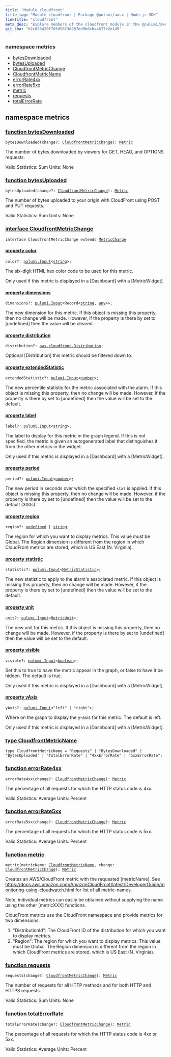 ```yaml
---
title: "Module cloudfront"
title_tag: "Module cloudfront | Package @pulumi/awsx | Node.js SDK"
linktitle: "cloudfront"
meta_desc: "Explore members of the cloudfront module in the @pulumi/awsx package."
git_sha: "b2c886420f705d58f3d987ed9b0cba4677e2e149"
---
```


<!-- WARNING: this page was generated by a tool. Do not edit it by hand. -->
<!-- To change it, please see https://github.com/pulumi/docs/tree/master/tools/tscdocgen. -->



<h3>namespace <strong>metrics</strong></h3>
<ul class="api">
<li><a href="#bytesDownloaded"><span class="symbol api"></span>bytesDownloaded</a></li>
<li><a href="#bytesUploaded"><span class="symbol api"></span>bytesUploaded</a></li>
<li><a href="#CloudfrontMetricChange"><span class="symbol api"></span>CloudfrontMetricChange</a></li>
<li><a href="#CloudfrontMetricName"><span class="symbol api"></span>CloudfrontMetricName</a></li>
<li><a href="#errorRate4xx"><span class="symbol api"></span>errorRate4xx</a></li>
<li><a href="#errorRate5xx"><span class="symbol api"></span>errorRate5xx</a></li>
<li><a href="#metric"><span class="symbol api"></span>metric</a></li>
<li><a href="#requests"><span class="symbol api"></span>requests</a></li>
<li><a href="#totalErrorRate"><span class="symbol api"></span>totalErrorRate</a></li>
</ul>




<h2 id="metrics" data-link-title="metrics">namespace <strong>metrics</strong></h2>
<h3 class="pdoc-module-header" id="bytesDownloaded" data-link-title="bytesDownloaded">
    <a href="https://github.com/pulumi/pulumi-awsx/blob/{{< param git_sha >}}/nodejs/awsx/cloudfront/metrics.ts#L87">
        function <strong>bytesDownloaded</strong>
    </a>
</h3>


<pre class="highlight"><code><span class='kd'></span>bytesDownloaded(change?: <a href='#CloudfrontMetricChange'>CloudfrontMetricChange</a>): <a href='/docs/reference/pkg/nodejs/pulumi/awsx/cloudwatch/#Metric'>Metric</a></code></pre>


The number of bytes downloaded by viewers for GET, HEAD, and OPTIONS requests.

Valid Statistics: Sum
Units: None

<h3 class="pdoc-module-header" id="bytesUploaded" data-link-title="bytesUploaded">
    <a href="https://github.com/pulumi/pulumi-awsx/blob/{{< param git_sha >}}/nodejs/awsx/cloudfront/metrics.ts#L97">
        function <strong>bytesUploaded</strong>
    </a>
</h3>


<pre class="highlight"><code><span class='kd'></span>bytesUploaded(change?: <a href='#CloudfrontMetricChange'>CloudfrontMetricChange</a>): <a href='/docs/reference/pkg/nodejs/pulumi/awsx/cloudwatch/#Metric'>Metric</a></code></pre>


The number of bytes uploaded to your origin with CloudFront using POST and PUT requests.

Valid Statistics: Sum
Units: None

<h3 class="pdoc-module-header" id="CloudfrontMetricChange" data-link-title="CloudfrontMetricChange">
    <a href="https://github.com/pulumi/pulumi-awsx/blob/{{< param git_sha >}}/nodejs/awsx/cloudfront/metrics.ts#L25">
        interface <strong>CloudfrontMetricChange</strong>
    </a>
</h3>

<pre class="highlight"><code><span class='kr'>interface</span> <span class='nx'>CloudfrontMetricChange</span> <span class='kr'>extends</span> <a href='/docs/reference/pkg/nodejs/pulumi/awsx/cloudwatch/#MetricChange'>MetricChange</a></code></pre>
<h4 class="pdoc-member-header" id="CloudfrontMetricChange-color">
<a class="pdoc-child-name" href="https://github.com/pulumi/pulumi-awsx/blob/{{< param git_sha >}}/nodejs/awsx/cloudwatch/metric.ts#L461">property <b>color</b></a>
</h4>

<pre class="highlight"><code><span class='kd'></span>color?: <a href='/docs/reference/pkg/nodejs/pulumi/pulumi/#Input'>pulumi.Input</a>&lt;<span class='kd'><a href='https://developer.mozilla.org/en-US/docs/Web/JavaScript/Reference/Global_Objects/String'>string</a></span>&gt;;</code></pre>

The six-digit HTML hex color code to be used for this metric.

Only used if this metric is displayed in a [Dashboard] with a [MetricWidget].

<h4 class="pdoc-member-header" id="CloudfrontMetricChange-dimensions">
<a class="pdoc-child-name" href="https://github.com/pulumi/pulumi-awsx/blob/{{< param git_sha >}}/nodejs/awsx/cloudwatch/metric.ts#L430">property <b>dimensions</b></a>
</h4>

<pre class="highlight"><code><span class='kd'></span>dimensions?: <a href='/docs/reference/pkg/nodejs/pulumi/pulumi/#Input'>pulumi.Input</a>&lt;Record&lt;<span class='kd'><a href='https://developer.mozilla.org/en-US/docs/Web/JavaScript/Reference/Global_Objects/String'>string</a></span>, <span class='kd'><a href='https://www.typescriptlang.org/docs/handbook/basic-types.html#any'>any</a></span>&gt;&gt;;</code></pre>

The new dimension for this metric.  If this object is missing this property, then no change
will be made.  However, if the property is there by set to [undefined] then the value will be
cleared.

<h4 class="pdoc-member-header" id="CloudfrontMetricChange-distribution">
<a class="pdoc-child-name" href="https://github.com/pulumi/pulumi-awsx/blob/{{< param git_sha >}}/nodejs/awsx/cloudfront/metrics.ts#L29">property <b>distribution</b></a>
</h4>

<pre class="highlight"><code><span class='kd'></span>distribution?: <a href='/docs/reference/pkg/nodejs/pulumi/aws/cloudfront/#Distribution'>aws.cloudfront.Distribution</a>;</code></pre>

Optional [Distribution] this metric should be filtered down to.

<h4 class="pdoc-member-header" id="CloudfrontMetricChange-extendedStatistic">
<a class="pdoc-child-name" href="https://github.com/pulumi/pulumi-awsx/blob/{{< param git_sha >}}/nodejs/awsx/cloudwatch/metric.ts#L448">property <b>extendedStatistic</b></a>
</h4>

<pre class="highlight"><code><span class='kd'></span>extendedStatistic?: <a href='/docs/reference/pkg/nodejs/pulumi/pulumi/#Input'>pulumi.Input</a>&lt;<span class='kd'><a href='https://developer.mozilla.org/en-US/docs/Web/JavaScript/Reference/Global_Objects/Number'>number</a></span>&gt;;</code></pre>

The new percentile statistic for the metric associated with the alarm.  If this object is
missing this property, then no change will be made.  However, if the property is there by set
to [undefined] then the value will be set to the default.

<h4 class="pdoc-member-header" id="CloudfrontMetricChange-label">
<a class="pdoc-child-name" href="https://github.com/pulumi/pulumi-awsx/blob/{{< param git_sha >}}/nodejs/awsx/cloudwatch/metric.ts#L470">property <b>label</b></a>
</h4>

<pre class="highlight"><code><span class='kd'></span>label?: <a href='/docs/reference/pkg/nodejs/pulumi/pulumi/#Input'>pulumi.Input</a>&lt;<span class='kd'><a href='https://developer.mozilla.org/en-US/docs/Web/JavaScript/Reference/Global_Objects/String'>string</a></span>&gt;;</code></pre>

The label to display for this metric in the graph legend. If this is not specified, the
metric is given an autogenerated label that distinguishes it from the other metrics in the
widget.

Only used if this metric is displayed in a [Dashboard] with a [MetricWidget].

<h4 class="pdoc-member-header" id="CloudfrontMetricChange-period">
<a class="pdoc-child-name" href="https://github.com/pulumi/pulumi-awsx/blob/{{< param git_sha >}}/nodejs/awsx/cloudwatch/metric.ts#L436">property <b>period</b></a>
</h4>

<pre class="highlight"><code><span class='kd'></span>period?: <a href='/docs/reference/pkg/nodejs/pulumi/pulumi/#Input'>pulumi.Input</a>&lt;<span class='kd'><a href='https://developer.mozilla.org/en-US/docs/Web/JavaScript/Reference/Global_Objects/Number'>number</a></span>&gt;;</code></pre>

The new period in seconds over which the specified `stat` is applied.  If this object is
missing this property, then no change will be made.  However, if the property is there by set
to [undefined] then the value will be set to the default (300s).

<h4 class="pdoc-member-header" id="CloudfrontMetricChange-region">
<a class="pdoc-child-name" href="https://github.com/pulumi/pulumi-awsx/blob/{{< param git_sha >}}/nodejs/awsx/cloudfront/metrics.ts#L36">property <b>region</b></a>
</h4>

<pre class="highlight"><code><span class='kd'></span>region?: <span class='kd'><a href='https://developer.mozilla.org/en-US/docs/Web/JavaScript/Reference/Global_Objects/undefined'>undefined</a></span> | <span class='kd'><a href='https://developer.mozilla.org/en-US/docs/Web/JavaScript/Reference/Global_Objects/String'>string</a></span>;</code></pre>

The region for which you want to display metrics. This value must be Global. The Region
dimension is different from the region in which CloudFront metrics are stored, which is
US East (N. Virginia).

<h4 class="pdoc-member-header" id="CloudfrontMetricChange-statistic">
<a class="pdoc-child-name" href="https://github.com/pulumi/pulumi-awsx/blob/{{< param git_sha >}}/nodejs/awsx/cloudwatch/metric.ts#L442">property <b>statistic</b></a>
</h4>

<pre class="highlight"><code><span class='kd'></span>statistic?: <a href='/docs/reference/pkg/nodejs/pulumi/pulumi/#Input'>pulumi.Input</a>&lt;<a href='/docs/reference/pkg/nodejs/pulumi/awsx/cloudwatch/#MetricStatistic'>MetricStatistic</a>&gt;;</code></pre>

The new statistic to apply to the alarm's associated metric.  If this object is missing this
property, then no change will be made.  However, if the property is there by set to
[undefined] then the value will be set to the default.

<h4 class="pdoc-member-header" id="CloudfrontMetricChange-unit">
<a class="pdoc-child-name" href="https://github.com/pulumi/pulumi-awsx/blob/{{< param git_sha >}}/nodejs/awsx/cloudwatch/metric.ts#L454">property <b>unit</b></a>
</h4>

<pre class="highlight"><code><span class='kd'></span>unit?: <a href='/docs/reference/pkg/nodejs/pulumi/pulumi/#Input'>pulumi.Input</a>&lt;<a href='/docs/reference/pkg/nodejs/pulumi/awsx/cloudwatch/#MetricUnit'>MetricUnit</a>&gt;;</code></pre>

The new unit for this metric.   If this object is missing this property, then no change will
be made.  However, if the property is there by set to [undefined] then the value will be set
to the default.

<h4 class="pdoc-member-header" id="CloudfrontMetricChange-visible">
<a class="pdoc-child-name" href="https://github.com/pulumi/pulumi-awsx/blob/{{< param git_sha >}}/nodejs/awsx/cloudwatch/metric.ts#L478">property <b>visible</b></a>
</h4>

<pre class="highlight"><code><span class='kd'></span>visible?: <a href='/docs/reference/pkg/nodejs/pulumi/pulumi/#Input'>pulumi.Input</a>&lt;<span class='kd'><a href='https://developer.mozilla.org/en-US/docs/Web/JavaScript/Reference/Global_Objects/Boolean'>boolean</a></span>&gt;;</code></pre>

Set this to true to have the metric appear in the graph, or false to have it be hidden. The
default is true.

Only used if this metric is displayed in a [Dashboard] with a [MetricWidget].

<h4 class="pdoc-member-header" id="CloudfrontMetricChange-yAxis">
<a class="pdoc-child-name" href="https://github.com/pulumi/pulumi-awsx/blob/{{< param git_sha >}}/nodejs/awsx/cloudwatch/metric.ts#L485">property <b>yAxis</b></a>
</h4>

<pre class="highlight"><code><span class='kd'></span>yAxis?: <a href='/docs/reference/pkg/nodejs/pulumi/pulumi/#Input'>pulumi.Input</a>&lt;<span class='s2'>"left"</span> | <span class='s2'>"right"</span>&gt;;</code></pre>

Where on the graph to display the y-axis for this metric. The default is left.

Only used if this metric is displayed in a [Dashboard] with a [MetricWidget].

<h3 class="pdoc-module-header" id="CloudfrontMetricName" data-link-title="CloudfrontMetricName">
    <a href="https://github.com/pulumi/pulumi-awsx/blob/{{< param git_sha >}}/nodejs/awsx/cloudfront/metrics.ts#L21">
        type <strong>CloudfrontMetricName</strong>
    </a>
</h3>

<pre class="highlight"><code><span class='kd'>type</span> CloudfrontMetricName = <span class='s2'>"Requests"</span> | <span class='s2'>"BytesDownloaded"</span> | <span class='s2'>"BytesUploaded"</span> | <span class='s2'>"TotalErrorRate"</span> | <span class='s2'>"4xxErrorRate"</span> | <span class='s2'>"5xxErrorRate"</span>;</code></pre>
<h3 class="pdoc-module-header" id="errorRate4xx" data-link-title="errorRate4xx">
    <a href="https://github.com/pulumi/pulumi-awsx/blob/{{< param git_sha >}}/nodejs/awsx/cloudfront/metrics.ts#L117">
        function <strong>errorRate4xx</strong>
    </a>
</h3>


<pre class="highlight"><code><span class='kd'></span>errorRate4xx(change?: <a href='#CloudfrontMetricChange'>CloudfrontMetricChange</a>): <a href='/docs/reference/pkg/nodejs/pulumi/awsx/cloudwatch/#Metric'>Metric</a></code></pre>


The percentage of all requests for which the HTTP status code is 4xx.

Valid Statistics: Average
Units: Percent

<h3 class="pdoc-module-header" id="errorRate5xx" data-link-title="errorRate5xx">
    <a href="https://github.com/pulumi/pulumi-awsx/blob/{{< param git_sha >}}/nodejs/awsx/cloudfront/metrics.ts#L127">
        function <strong>errorRate5xx</strong>
    </a>
</h3>


<pre class="highlight"><code><span class='kd'></span>errorRate5xx(change?: <a href='#CloudfrontMetricChange'>CloudfrontMetricChange</a>): <a href='/docs/reference/pkg/nodejs/pulumi/awsx/cloudwatch/#Metric'>Metric</a></code></pre>


The percentage of all requests for which the HTTP status code is 5xx.

Valid Statistics: Average
Units: Percent

<h3 class="pdoc-module-header" id="metric" data-link-title="metric">
    <a href="https://github.com/pulumi/pulumi-awsx/blob/{{< param git_sha >}}/nodejs/awsx/cloudfront/metrics.ts#L54">
        function <strong>metric</strong>
    </a>
</h3>


<pre class="highlight"><code><span class='kd'></span>metric(metricName: <a href='#CloudfrontMetricName'>CloudfrontMetricName</a>, change: <a href='#CloudfrontMetricChange'>CloudfrontMetricChange</a>): <a href='/docs/reference/pkg/nodejs/pulumi/awsx/cloudwatch/#Metric'>Metric</a></code></pre>


Creates an AWS/CloudFront metric with the requested [metricName]. See
https://docs.aws.amazon.com/AmazonCloudFront/latest/DeveloperGuide/monitoring-using-cloudwatch.html
for list of all metric-names.

Note, individual metrics can easily be obtained without supplying the name using the other
[metricXXX] functions.

CloudFront metrics use the CloudFront namespace and provide metrics for two dimensions:

1. "DistributionId": The CloudFront ID of the distribution for which you want to display metrics.
2. "Region": The region for which you want to display metrics. This value must be Global. The
   Region dimension is different from the region in which CloudFront metrics are stored, which is
   US East (N. Virginia).

<h3 class="pdoc-module-header" id="requests" data-link-title="requests">
    <a href="https://github.com/pulumi/pulumi-awsx/blob/{{< param git_sha >}}/nodejs/awsx/cloudfront/metrics.ts#L77">
        function <strong>requests</strong>
    </a>
</h3>


<pre class="highlight"><code><span class='kd'></span>requests(change?: <a href='#CloudfrontMetricChange'>CloudfrontMetricChange</a>): <a href='/docs/reference/pkg/nodejs/pulumi/awsx/cloudwatch/#Metric'>Metric</a></code></pre>


The number of requests for all HTTP methods and for both HTTP and HTTPS requests.

Valid Statistics: Sum
Units: None

<h3 class="pdoc-module-header" id="totalErrorRate" data-link-title="totalErrorRate">
    <a href="https://github.com/pulumi/pulumi-awsx/blob/{{< param git_sha >}}/nodejs/awsx/cloudfront/metrics.ts#L107">
        function <strong>totalErrorRate</strong>
    </a>
</h3>


<pre class="highlight"><code><span class='kd'></span>totalErrorRate(change?: <a href='#CloudfrontMetricChange'>CloudfrontMetricChange</a>): <a href='/docs/reference/pkg/nodejs/pulumi/awsx/cloudwatch/#Metric'>Metric</a></code></pre>


The percentage of all requests for which the HTTP status code is 4xx or 5xx.

Valid Statistics: Average
Units: Percent




